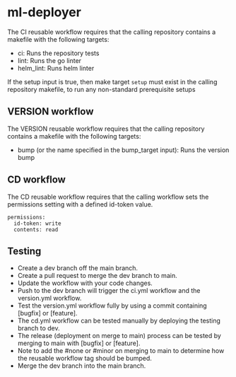 # ml-deployer

The CI reusable workflow requires that the calling repository contains a makefile with the following targets:
* ci: Runs the repository tests
* lint: Runs the go linter
* helm_lint: Runs helm linter

If the setup input is true, then make target `setup` must exist in the calling repository makefile, to run any non-standard prerequisite setups

## VERSION workflow
The VERSION reusable workflow requires that the calling repository contains a makefile with the following targets:
* bump (or the name specified in the bump_target input): Runs the version bump

## CD workflow
The CD reusable workflow requires that the calling workflow sets the permissions setting with a defined id-token value.

```
permissions:
  id-token: write
  contents: read
```

## Testing

* Create a dev branch off the main branch.
* Create a pull request to merge the dev branch to main.
* Update the workflow with your code changes.
* Push to the dev branch will trigger the ci.yml workflow and the version.yml workflow.
* Test the version.yml workflow fully by using a commit containing [bugfix] or [feature].
* The cd.yml workflow can be tested manually by deploying the testing branch to dev.
* The release (deployment on merge to main) process can be tested by merging to main with [bugfix] or [feature]. 
* Note to add the #none or #minor on merging to main to determine how the reusable workflow tag should be bumped.
* Merge the dev branch into the main branch.
